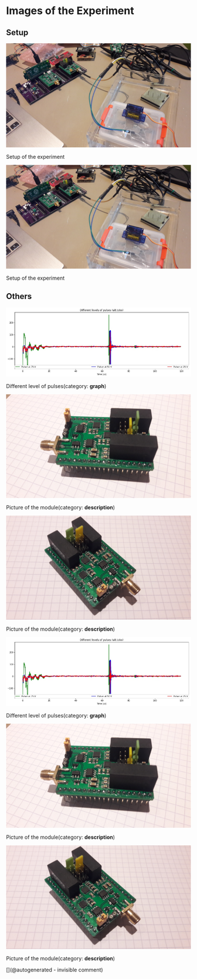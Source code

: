# Images of the Experiment

## Setup

![](/tobo/alt.tobo/test/images/20170930_171734.jpg)

Setup of the experiment

![](/tobo/alt.tobo/test/images/20170930_171734.jpg)

Setup of the experiment

## Others

![](/tobo/alt.tobo/test/pulser.jpg)

Different level of pulses(category: __graph__)

![](/tobo/alt.tobo/test/images/20170930_175000.jpg)

Picture of the module(category: __description__)

![](/tobo/alt.tobo/test/images/20170930_175010.jpg)

Picture of the module(category: __description__)

![](/tobo/alt.tobo/test/pulser.jpg)

Different level of pulses(category: __graph__)

![](/tobo/alt.tobo/test/images/20170930_175000.jpg)

Picture of the module(category: __description__)

![](/tobo/alt.tobo/test/images/20170930_175010.jpg)

Picture of the module(category: __description__)



[](@autogenerated - invisible comment)